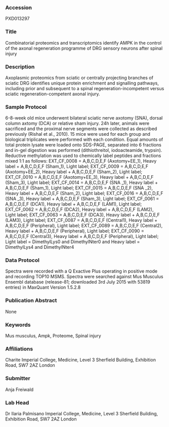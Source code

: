 ### Accession
PXD013297

### Title
Combinatorial proteomics and transcriptomics identify AMPK in the control of the axonal regeneration programme of DRG sensory neurons after spinal injury

### Description
Axoplasmic proteomics from sciatic or centrally projecting branches of sciatic DRG identifies unique protein enrichment and signalling pathways, including prior and subsequent to a spinal regeneration-incompetent versus sciatic regeneration-competent axonal injury.

### Sample Protocol
6-8-week old mice underwent bilateral sciatic nerve axotomy (SNA), dorsal column axtomy (DCA) or relative sham injury. 24h later, animals were sacrificed and the proximal nerve segments were collected as described previously (Rishal et al., 2010). 15 mice were used for each group and biological triplicates were performed with each condition.  Equal amounts of total protein lysate were loaded onto SDS-PAGE, separated into 6 fractions and in-gel digestion was performed (dithiothreitol, iodoacteamide, trypsin). Reductive methylation was used to chemically label peptides and fractions mixed 1:1 as follows: 
EXT_CF_0008 = A,B,C,D,E,F (Axotomy+EE_1), Heavy label + A,B,C,D,E,F (Sham_1), Light label;
EXT_CF_0009 = A,B,C,D,E,F (Axotomy+EE_2), Heavy label + A,B,C,D,E,F (Sham_2), Light label;
EXT_CF_0010 = A,B,C,D,E,F (Axotomy+EE_3), Heavy label + A,B,C,D,E,F (Sham_3), Light label;
EXT_CF_0014 = A,B,C,D,E,F (SNA _1), Heavy label + A,B,C,D,E,F (Sham_1), Light label;
EXT_CF_0015 = A,B,C,D,E,F (SNA _2), Heavy label + A,B,C,D,E,F (Sham_2), Light label;
EXT_CF_0016 = A,B,C,D,E,F (SNA _3), Heavy label + A,B,C,D,E,F (Sham_3), Light label;
EXT_CF_0061 = A,B,C,D,E,F (DCA1), Heavy label + A,B,C,D,E,F (LAM1), Light label;
EXT_CF_0062 = A,B,C,D,E,F (DCA2), Heavy label + A,B,C,D,E,F (LAM2), Light label;
EXT_CF_0063 = A,B,C,D,E,F (DCA3), Heavy label + A,B,C,D,E,F (LAM3), Light label;
EXT_CF_0087 = A,B,C,D,E,F (Central1), Heavy label + A,B,C,D,E,F (Peripheral), Light label;
EXT_CF_0089 = A,B,C,D,E,F (Central2), Heavy label + A,B,C,D,E,F (Peripheral), Light label;
EXT_CF_0090 = A,B,C,D,E,F (Central3), Heavy label + A,B,C,D,E,F (Peripheral), Light label;
Light label = DimethylLys0 and DimethylNter0 and Heavy label = DimethylLys4 and DimethylNter4

### Data Protocol
Spectra were recorded with a Q Exactive Plus operating in positive mode and recording TOP10 MSMS. Spectra were searched against Mus Musculus Ensembl database (release-81; downloaded 3rd July 2015 with 53819 entries) in MaxQuant Version 1.5.2.8

### Publication Abstract
None

### Keywords
Mus musculus, Ampk, Proteome, Spinal injury

### Affiliations
Charite
Imperial College, Medicine, Level 3 Sherfield Building, Exhibition Road, SW7 2AZ London

### Submitter
Anja Freiwald

### Lab Head
Dr Ilaria Palmisano
Imperial College, Medicine, Level 3 Sherfield Building, Exhibition Road, SW7 2AZ London


